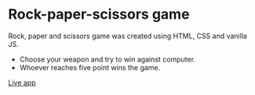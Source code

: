 # Rock-paper-scissors game

Rock, paper and scissors game was created using HTML, CSS and vanilla JS.

* Choose your weapon and try to win against computer.
* Whoever reaches five point wins the game.

<a href="https://askalamentor.github.io/rock-paper-scissors/">Live app</a>
